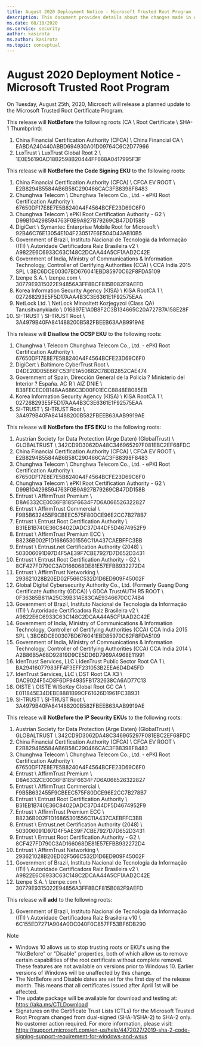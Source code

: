 ```yaml
---
title: August 2020 Deployment Notice - Microsoft Trusted Root Program 
description: This document provides details about the changes made in August 2020 to the root store.
ms.date: 08/18/2020
ms.service: security
author: kasirota
ms.author: kasirota
ms.topic: conceptual
---
```


# August 2020 Deployment Notice - Microsoft Trusted Root Program 

On Tuesday, August 25th, 2020, Microsoft will release a planned update to the Microsoft Trusted Root Certificate Program.

This release will **NotBefore** the following roots (CA \ Root Certificate \ SHA-1 Thumbprint):

1. China Financial Certification Authority (CFCA)	\\ China Financial CA \\ EABDA240440ABBD694930A01D09764C6C2D77966
2. LuxTrust \\ LuxTrust Global Root 2 \\ 1E0E56190AD18B2598B20444FF668A0417995F3F

This release will **NotBefore the Code Signing EKU** to the following roots:
1. China Financial Certification Authority (CFCA) \\ 	CFCA EV ROOT \\ 		E2B8294B5584AB6B58C290466CAC3FB8398F8483
2. Chunghwa Telecom \\ 	Chunghwa Telecom Co., Ltd. - ePKI Root Certification Authority \\ 		67650DF17E8E7E5B8240A4F4564BCFE23D69C6F0
3. Chunghwa Telecom \\ 	ePKI Root Certification Authority - G2	 \\ 	D99B104298594763F0B9A927B79269CB47DD158B
4. DigiCert \\ 	Symantec Enterprise Mobile Root for Microsoft	 \\ 	92B46C76E13054E104F230517E6E504D43AB10B5
5. Government of Brazil, Instituto Nacional de Tecnologia da Informação (ITI) \\ 	Autoridade Certificadora Raiz Brasileira v2	 \\ 	A9822E6C6933C63C148C2DCAA44A5CF1AAD2C42E
6. Government of India, Ministry of Communications & Information Technology, Controller of Certifying Authorities (CCA) \\ 		CCA India 2015 SPL	 \\ 	3BC6DCE00307BD676041EBD85970C62F8FDA5109
7. Izenpe S.A. \\ 	Izenpe.com \\ 		30779E9315022E94856A3FF8BCF815B082F9AEFD
8. Korea Information Security Agency (KISA) \\ 	KISA RootCA 1	 \\ 	027268293E5F5D17AAA4B3C3E6361E1F92575EAA
9. NetLock Ltd. \\ 	NetLock Minositett Kozjegyzoi (Class QA) Tanusitvanykiado \\ 		016897E1A0B8F2C3B134665C20A727B7A158E28F
10. SI-TRUST \\ 	SI-TRUST Root \\ 	3A4979B40FA841488200B582FBEEB63AAB9919AE

This release will **Disallow the OCSP EKU** to the following roots:
1. Chunghwa \\ 	 Telecom	Chunghwa Telecom Co., Ltd. - ePKI Root Certification Authority	 \\ 	67650DF17E8E7E5B8240A4F4564BCFE23D69C6F0
2. DigiCert \\ 		Baltimore CyberTrust Root	 \\ 	D4DE20D05E66FC53FE1A50882C78DB2852CAE474
3. Government of Spain, Dirección General de la Policía ? Ministerio del Interior ? España.	AC R  \\ 	AIZ DNIE	 \\ 	B38FECEC0B148AA686C3D00F01ECC8848E8085EB
4. Korea Information Security Agency (KISA) \\ 		KISA RootCA 1 \\ 		027268293E5F5D17AAA4B3C3E6361E1F92575EAA
5. SI-TRUST \\ 		SI-TRUST Root \\ 		3A4979B40FA841488200B582FBEEB63AAB9919AE

This release will **NotBefore the EFS EKU** to the following roots:
1. Austrian Society for Data Protection (Arge Daten) (GlobalTrust) \\ 		GLOBALTRUST \\ 		342CD9D3062DA48C346965297F081EBC2EF68FDC
2. China Financial Certification Authority (CFCA) \\ 		CFCA EV ROOT \\ 		E2B8294B5584AB6B58C290466CAC3FB8398F8483
3. Chunghwa Telecom \\ 		Chunghwa Telecom Co., Ltd. - ePKI Root Certification Authority \\ 		67650DF17E8E7E5B8240A4F4564BCFE23D69C6F0
4. Chunghwa Telecom \\ 		ePKI Root Certification Authority - G2 \\ 		D99B104298594763F0B9A927B79269CB47DD158B
5. Entrust \\ 		AffirmTrust Premium	 \\ 	D8A6332CE0036FB185F6634F7D6A066526322827
6. Entrust \\ 		AffirmTrust Commercial	 \\ 	F9B5B632455F9CBEEC575F80DCE96E2CC7B278B7
7. Entrust \\ 		Entrust Root Certification Authority	 \\ 	B31EB1B740E36C8402DADC37D44DF5D4674952F9
8. Entrust \\ 		AffirmTrust Premium ECC	 \\ 	B8236B002F1D16865301556C11A437CAEBFFC3BB
9. Entrust \\ 		Entrust.net Certification Authority (2048)	 \\ 	503006091D97D4F5AE39F7CBE7927D7D652D3431
10. Entrust \\ 		Entrust Root Certification Authority - G2	 \\ 	8CF427FD790C3AD166068DE81E57EFBB932272D4
11. Entrust \\ 		AffirmTrust Networking	 \\ 	293621028B20ED02F566C532D1D6ED909F45002F
12. Global Digital Cybersecurity Authority Co., Ltd. (Formerly Guang Dong Certificate Authority (GDCA))	 \\ 	GDCA TrustAUTH R5 ROOT	 \\ 	0F36385B811A25C39B314E83CAE9346670CC74B4
13. Government of Brazil, Instituto Nacional de Tecnologia da Informação (ITI) \\ 		Autoridade Certificadora Raiz Brasileira v2 \\ 		A9822E6C6933C63C148C2DCAA44A5CF1AAD2C42E
14. Government of India, Ministry of Communications & Information Technology, Controller of Certifying Authorities (CCA)	CCA India 2015 SPL \\ 		3BC6DCE00307BD676041EBD85970C62F8FDA5109
15. Government of India, Ministry of Communications & Information Technology, Controller of Certifying Authorities (CCA)	CCA India 2014 \\ 		A2B86B5A68D92819D9CE5DD6D7969A4968E11991
16. IdenTrust Services, LLC	 \\ 	IdenTrust Public Sector Root CA 1	 \\ 	BA29416077983FF4F3EFF231053B2EEA6D4D45FD
17. IdenTrust Services, LLC \\ 	DST Root CA X3	 \\ 	DAC9024F54D8F6DF94935FB1732638CA6AD77C13
18. OISTE \\ 		OISTE WISeKey Global Root GC CA	 \\ 	E011845E34DEBE8881B99CF61626D1961FC3B931
19. SI-TRUST \\ 		SI-TRUST Root	 \\ 	3A4979B40FA841488200B582FBEEB63AAB9919AE

This release will **NotBefore the IP Security EKUs** to the following roots:
1. Austrian Society for Data Protection (Arge Daten) (GlobalTrust) \\ 		GLOBALTRUST	 \\ 	342CD9D3062DA48C346965297F081EBC2EF68FDC
2. China Financial Certification Authority (CFCA) \\ 	CFCA EV ROOT \\ 		E2B8294B5584AB6B58C290466CAC3FB8398F8483
3. Chunghwa Telecom	 \\ 	Chunghwa Telecom Co., Ltd. - ePKI Root Certification Authority	 \\ 	67650DF17E8E7E5B8240A4F4564BCFE23D69C6F0
4. Entrust \\ 		AffirmTrust Premium	 \\ 	D8A6332CE0036FB185F6634F7D6A066526322827
5. Entrust \\ 		AffirmTrust Commercial	 \\ 	F9B5B632455F9CBEEC575F80DCE96E2CC7B278B7
6. Entrust \\ 		Entrust Root Certification Authority	 \\ 	B31EB1B740E36C8402DADC37D44DF5D4674952F9
7. Entrust \\ 		AffirmTrust Premium ECC	 \\ 	B8236B002F1D16865301556C11A437CAEBFFC3BB
8. Entrust \\ 		Entrust.net Certification Authority (2048)	 \\ 	503006091D97D4F5AE39F7CBE7927D7D652D3431
9. Entrust \\ 		Entrust Root Certification Authority - G2	 \\ 	8CF427FD790C3AD166068DE81E57EFBB932272D4
10. Entrust \\ 		AffirmTrust Networking	 \\ 	293621028B20ED02F566C532D1D6ED909F45002F
11. Government of Brazil, Instituto Nacional de Tecnologia da Informação (ITI) \\ 		Autoridade Certificadora Raiz Brasileira v2	 \\ 	A9822E6C6933C63C148C2DCAA44A5CF1AAD2C42E
12. Izenpe S.A. \\ 		Izenpe.com \\ 		30779E9315022E94856A3FF8BCF815B082F9AEFD

This release will **add** to the following roots:
1. Government of Brazil, Instituto Nacional de Tecnologia da Informação (ITI)	 \\ 	Autoridade Certificadora Raiz Brasileira v10	 \\ 	6C155ED7271A904A0DC040F0C857FF53BF6DB290



>[!NOTE]
> * Windows 10 allows us to stop trusting roots or EKU's using the "NotBefore" or "Disable" properties, both of which allow us to remove certain capabilities of the root certificate without complete removal. These features are not available on versions prior to Windows 10. Earlier versions of Windows will be unaffected by this change. 
> * The NotBefore and Disable dates are set for the first day of the release month. This means that all certificates issued after April 1st will be affected.  
> * The update package will be available for download and testing at: <https://aka.ms/CTLDownload>
> * Signatures on the Certificate Trust Lists (CTLs) for the Microsoft Trusted Root Program changed from dual-signed (SHA-1/SHA-2) to SHA-2 only. No customer action required. For more information, please visit: <https://support.microsoft.com/en-us/help/4472027/2019-sha-2-code-signing-support-requirement-for-windows-and-wsus> 
